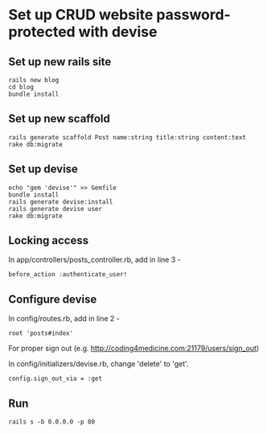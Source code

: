# Set up CRUD website password-protected with devise

## Set up new rails site

~~~~~~
rails new blog
cd blog
bundle install
~~~~~~


## Set up new scaffold

~~~~~~
rails generate scaffold Post name:string title:string content:text
rake db:migrate
~~~~~~


## Set up devise

~~~~~~
echo "gem 'devise'" >> Gemfile
bundle install
rails generate devise:install
rails generate devise user
rake db:migrate
~~~~~~

## Locking access


In app/controllers/posts_controller.rb, add in line 3 -

~~~~~~
before_action :authenticate_user!
~~~~~~


## Configure devise

In config/routes.rb, add  in line 2 -

~~~~~~
root 'posts#index'
~~~~~~

For proper sign out (e.g. http://coding4medicine.com:21179/users/sign_out)

In config/initializers/devise.rb, change 'delete' to 'get'.

~~~~~~
config.sign_out_via = :get
~~~~~~


## Run 

~~~~~~
rails s -b 0.0.0.0 -p 80
~~~~~~

